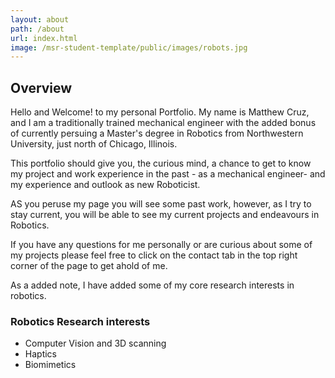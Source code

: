 ```yaml
---
layout: about
path: /about
url: index.html
image: /msr-student-template/public/images/robots.jpg
---
```


## Overview
Hello and Welcome! to my personal Portfolio. My name is Matthew Cruz, and I am a traditionally trained mechanical engineer with the added bonus of currently persuing a Master's degree in Robotics from Northwestern University, just north of Chicago, Illinois. 

This portfolio should give you, the curious mind, a chance to get to know my project and work experience in the past - as a mechanical engineer- and my experience and outlook as new Roboticist.

AS you peruse my page you will see some past work, however, as I try to stay current, you will be able to see my current projects and endeavours in Robotics.

If you have any questions for me personally or are curious about some of my projects please feel free to click on the contact tab in the top right corner of the page to get ahold of me.

As a added note, I have added some of my core research interests in robotics.

### Robotics Research interests
* Computer Vision and 3D scanning
* Haptics
* Biomimetics
